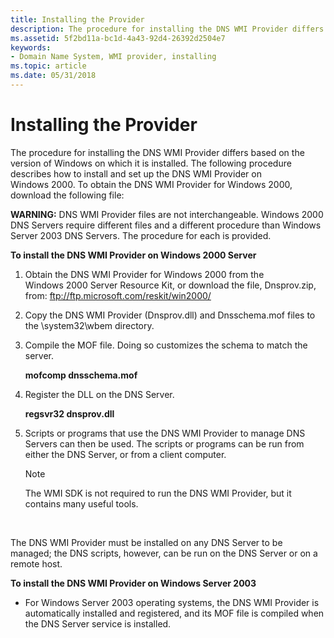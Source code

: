 ```yaml
---
title: Installing the Provider
description: The procedure for installing the DNS WMI Provider differs based on the version of Windows on which it is installed.
ms.assetid: 5f2bd11a-bc1d-4a43-92d4-26392d2504e7
keywords:
- Domain Name System, WMI provider, installing
ms.topic: article
ms.date: 05/31/2018
---
```


# Installing the Provider

The procedure for installing the DNS WMI Provider differs based on the version of Windows on which it is installed. The following procedure describes how to install and set up the DNS WMI Provider on Windows 2000. To obtain the DNS WMI Provider for Windows 2000, download the following file:

**WARNING:** DNS WMI Provider files are not interchangeable. Windows 2000 DNS Servers require different files and a different procedure than Windows Server 2003 DNS Servers. The procedure for each is provided.

**To install the DNS WMI Provider on Windows 2000 Server**

1.  Obtain the DNS WMI Provider for Windows 2000 from the Windows 2000 Server Resource Kit, or download the file, Dnsprov.zip, from: ftp://ftp.microsoft.com/reskit/win2000/
2.  Copy the DNS WMI Provider (Dnsprov.dll) and Dnsschema.mof files to the <winntdir>\\system32\\wbem directory.
3.  Compile the MOF file. Doing so customizes the schema to match the server.

    **mofcomp dnsschema.mof**

4.  Register the DLL on the DNS Server.

    **regsvr32 dnsprov.dll**

5.  Scripts or programs that use the DNS WMI Provider to manage DNS Servers can then be used. The scripts or programs can be run from either the DNS Server, or from a client computer.
    > [!Note]  
    > The WMI SDK is not required to run the DNS WMI Provider, but it contains many useful tools.

     

The DNS WMI Provider must be installed on any DNS Server to be managed; the DNS scripts, however, can be run on the DNS Server or on a remote host.

**To install the DNS WMI Provider on Windows Server 2003**

-   For Windows Server 2003 operating systems, the DNS WMI Provider is automatically installed and registered, and its MOF file is compiled when the DNS Server service is installed.

 

 




